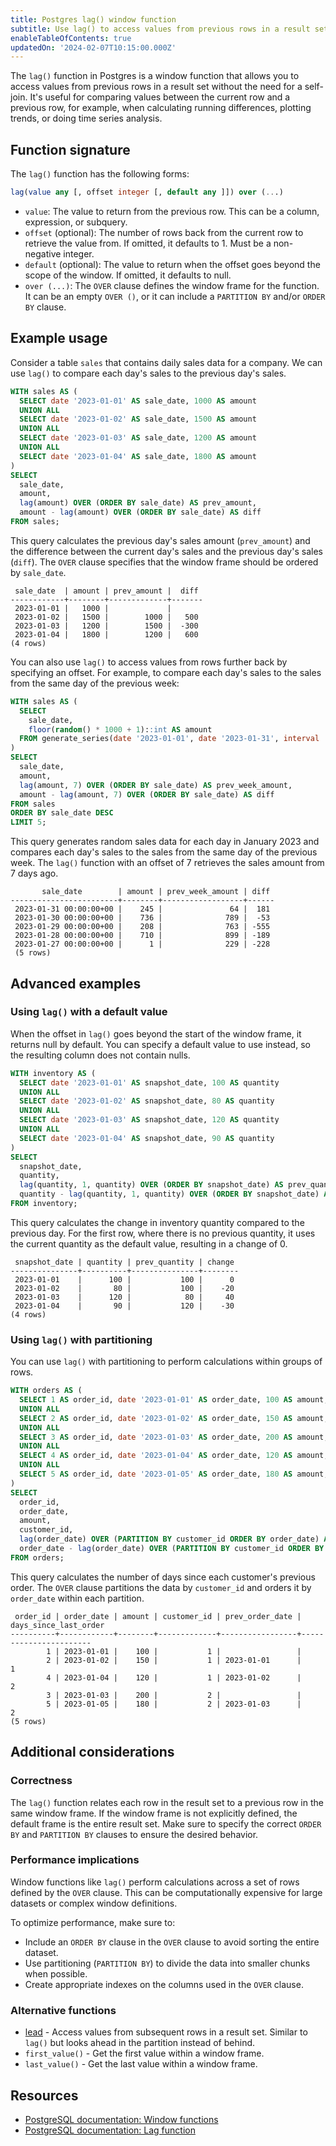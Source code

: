 ```yaml
---
title: Postgres lag() window function
subtitle: Use lag() to access values from previous rows in a result set
enableTableOfContents: true
updatedOn: '2024-02-07T10:15:00.000Z'
---
```


The `lag()` function in Postgres is a window function that allows you to access values from previous rows in a result set without the need for a self-join. It's useful for comparing values between the current row and a previous row, for example, when calculating running differences, plotting trends, or doing time series analysis.

<CTA />

## Function signature

The `lag()` function has the following forms:

```sql
lag(value any [, offset integer [, default any ]]) over (...)
```

- `value`: The value to return from the previous row. This can be a column, expression, or subquery.
- `offset` (optional): The number of rows back from the current row to retrieve the value from. If omitted, it defaults to 1. Must be a non-negative integer.
- `default` (optional): The value to return when the offset goes beyond the scope of the window. If omitted, it defaults to null.
- `over (...)`: The `OVER` clause defines the window frame for the function. It can be an empty `OVER ()`, or it can include a `PARTITION BY` and/or `ORDER BY` clause.

## Example usage

Consider a table `sales` that contains daily sales data for a company. We can use `lag()` to compare each day's sales to the previous day's sales.

```sql
WITH sales AS (
  SELECT date '2023-01-01' AS sale_date, 1000 AS amount
  UNION ALL
  SELECT date '2023-01-02' AS sale_date, 1500 AS amount
  UNION ALL
  SELECT date '2023-01-03' AS sale_date, 1200 AS amount
  UNION ALL
  SELECT date '2023-01-04' AS sale_date, 1800 AS amount
)
SELECT
  sale_date,
  amount,
  lag(amount) OVER (ORDER BY sale_date) AS prev_amount,
  amount - lag(amount) OVER (ORDER BY sale_date) AS diff
FROM sales;
```

This query calculates the previous day's sales amount (`prev_amount`) and the difference between the current day's sales and the previous day's sales (`diff`). The `OVER` clause specifies that the window frame should be ordered by `sale_date`.

```text
 sale_date  | amount | prev_amount |  diff
------------+--------+-------------+-------
 2023-01-01 |   1000 |             |
 2023-01-02 |   1500 |        1000 |   500
 2023-01-03 |   1200 |        1500 |  -300
 2023-01-04 |   1800 |        1200 |   600
(4 rows)
```

You can also use `lag()` to access values from rows further back by specifying an offset. For example, to compare each day's sales to the sales from the same day of the previous week:

```sql
WITH sales AS (
  SELECT
    sale_date,
    floor(random() * 1000 + 1)::int AS amount
  FROM generate_series(date '2023-01-01', date '2023-01-31', interval '1 day') AS sale_date
)
SELECT
  sale_date,
  amount,
  lag(amount, 7) OVER (ORDER BY sale_date) AS prev_week_amount,
  amount - lag(amount, 7) OVER (ORDER BY sale_date) AS diff
FROM sales
ORDER BY sale_date DESC
LIMIT 5;
```

This query generates random sales data for each day in January 2023 and compares each day's sales to the sales from the same day of the previous week. The `lag()` function with an offset of 7 retrieves the sales amount from 7 days ago.

```text
       sale_date        | amount | prev_week_amount | diff
------------------------+--------+------------------+------
 2023-01-31 00:00:00+00 |    245 |               64 |  181
 2023-01-30 00:00:00+00 |    736 |              789 |  -53
 2023-01-29 00:00:00+00 |    208 |              763 | -555
 2023-01-28 00:00:00+00 |    710 |              899 | -189
 2023-01-27 00:00:00+00 |      1 |              229 | -228
 (5 rows)
```

## Advanced examples

### Using `lag()` with a default value

When the offset in `lag()` goes beyond the start of the window frame, it returns null by default. You can specify a default value to use instead, so the resulting column does not contain nulls.

```sql
WITH inventory AS (
  SELECT date '2023-01-01' AS snapshot_date, 100 AS quantity
  UNION ALL
  SELECT date '2023-01-02' AS snapshot_date, 80 AS quantity
  UNION ALL
  SELECT date '2023-01-03' AS snapshot_date, 120 AS quantity
  UNION ALL
  SELECT date '2023-01-04' AS snapshot_date, 90 AS quantity
)
SELECT
  snapshot_date,
  quantity,
  lag(quantity, 1, quantity) OVER (ORDER BY snapshot_date) AS prev_quantity,
  quantity - lag(quantity, 1, quantity) OVER (ORDER BY snapshot_date) AS change
FROM inventory;
```

This query calculates the change in inventory quantity compared to the previous day. For the first row, where there is no previous quantity, it uses the current quantity as the default value, resulting in a change of 0.

```text
 snapshot_date | quantity | prev_quantity | change
---------------+----------+---------------+--------
 2023-01-01    |      100 |           100 |      0
 2023-01-02    |       80 |           100 |    -20
 2023-01-03    |      120 |            80 |     40
 2023-01-04    |       90 |           120 |    -30
(4 rows)
```

### Using `lag()` with partitioning

You can use `lag()` with partitioning to perform calculations within groups of rows.

```sql
WITH orders AS (
  SELECT 1 AS order_id, date '2023-01-01' AS order_date, 100 AS amount, 1 AS customer_id
  UNION ALL
  SELECT 2 AS order_id, date '2023-01-02' AS order_date, 150 AS amount, 1 AS customer_id
  UNION ALL
  SELECT 3 AS order_id, date '2023-01-03' AS order_date, 200 AS amount, 2 AS customer_id
  UNION ALL
  SELECT 4 AS order_id, date '2023-01-04' AS order_date, 120 AS amount, 1 AS customer_id
  UNION ALL
  SELECT 5 AS order_id, date '2023-01-05' AS order_date, 180 AS amount, 2 AS customer_id
)
SELECT
  order_id,
  order_date,
  amount,
  customer_id,
  lag(order_date) OVER (PARTITION BY customer_id ORDER BY order_date) AS prev_order_date,
  order_date - lag(order_date) OVER (PARTITION BY customer_id ORDER BY order_date) AS days_since_last_order
FROM orders;
```

This query calculates the number of days since each customer's previous order. The `OVER` clause partitions the data by `customer_id` and orders it by `order_date` within each partition.

```text
 order_id | order_date | amount | customer_id | prev_order_date | days_since_last_order
----------+------------+--------+-------------+-----------------+-----------------------
        1 | 2023-01-01 |    100 |           1 |                 |
        2 | 2023-01-02 |    150 |           1 | 2023-01-01      |                     1
        4 | 2023-01-04 |    120 |           1 | 2023-01-02      |                     2
        3 | 2023-01-03 |    200 |           2 |                 |
        5 | 2023-01-05 |    180 |           2 | 2023-01-03      |                     2
(5 rows)
```

## Additional considerations

### Correctness

The `lag()` function relates each row in the result set to a previous row in the same window frame. If the window frame is not explicitly defined, the default frame is the entire result set. Make sure to specify the correct `ORDER BY` and `PARTITION BY` clauses to ensure the desired behavior.

### Performance implications

Window functions like `lag()` perform calculations across a set of rows defined by the `OVER` clause. This can be computationally expensive for large datasets or complex window definitions.

To optimize performance, make sure to:

- Include an `ORDER BY` clause in the `OVER` clause to avoid sorting the entire dataset.
- Use partitioning (`PARTITION BY`) to divide the data into smaller chunks when possible.
- Create appropriate indexes on the columns used in the `OVER` clause.

### Alternative functions

- [lead](/docs/functions/window-lead) - Access values from subsequent rows in a result set. Similar to `lag()` but looks ahead in the partition instead of behind.
- `first_value()` - Get the first value within a window frame.
- `last_value()` - Get the last value within a window frame.

## Resources

- [PostgreSQL documentation: Window functions](https://www.postgresql.org/docs/current/tutorial-window.html)
- [PostgreSQL documentation: Lag function](https://www.postgresql.org/docs/current/functions-window.html#FUNCTIONS-WINDOW-TABLE)
